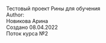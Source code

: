 Тестовый проект Рины для обучения  
Author:  
Новикова Арина  
Создано 08.04.2022  
Поток курса №2  